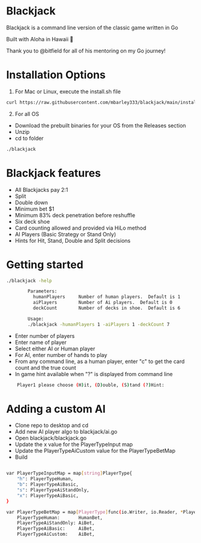 # Blackjack

Blackjack is a command line version of the classic game written in Go

Built with Aloha in Hawaii 🌊

Thank you to @bitfield for all of his mentoring on my Go journey!


# Installation Options
1) For Mac or Linux, execute the install.sh file
```bash
curl https://raw.githubusercontent.com/mbarley333/blackjack/main/install.sh | sh
```

2) For all OS
* Download the prebuilt binaries for your OS from the Releases section
* Unzip
* cd to folder
```bash
./blackjack
```

# Blackjack features
* All Blackjacks pay 2:1
* Split
* Double down
* Minimum bet $1
* Minimum 83% deck penetration before reshuffle
* Six deck shoe
* Card counting allowed and provided via HiLo method
* AI Players (Basic Strategy or Stand Only)
* Hints for Hit, Stand, Double and Split decisions


# Getting started
```bash
./blackjack -help

        Parameters:
          humanPlayers     Number of human players.  Default is 1
          aiPlayers        Number of Ai players.  Default is 0
          deckCount        Number of decks in shoe.  Default is 6

        Usage:
        ./blackjack -humanPlayers 1 -aiPlayers 1 -deckCount 7
```
* Enter number of players
* Enter name of player
* Select either AI or Human player
* For AI, enter number of hands to play
* From any command line, as a human player, enter "c" to get the card count and the true count
* In game hint available when "?" is displayed from command line
```bash
	Player1 please choose (H)it, (D)ouble, (S)tand (?)Hint: 
```


# Adding a custom AI
* Clone repo to desktop and cd
* Add new AI player algo to blackjack/ai.go
* Open blackjack/blackjack.go
* Update the x value for the PlayerTypeInput map
* Update the PlayerTypeAiCustom value for the PlayerTypeBetMap
* Build

```bash

var PlayerTypeInputMap = map[string]PlayerType{
	"h": PlayerTypeHuman,
	"b": PlayerTypeAiBasic,
	"s": PlayerTypeAiStandOnly,
	"x": PlayerTypeAiBasic,
}

var PlayerTypeBetMap = map[PlayerType]func(io.Writer, io.Reader, *Player, int, CardCounter) error{
	PlayerTypeHuman:       HumanBet,
	PlayerTypeAiStandOnly: AiBet,
	PlayerTypeAiBasic:     AiBet,
	PlayerTypeAiCustom:    AiBet,
  
```








